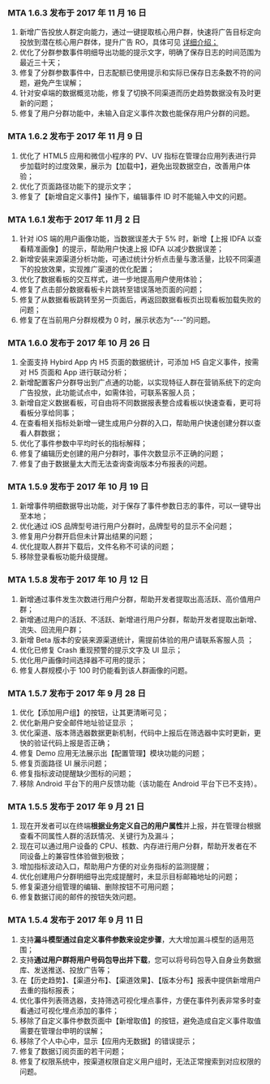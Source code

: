 ### MTA 1.6.3 发布于 2017 年 11 月 16 日

1. 新增广告投放人群定向能力，通过一键提取核心用户群，快速将广告目标定向投放到潜在核心用户群体，提升广告 RO，具体可见 [详细介绍；
](http://docs.developer.qq.com/mta/advance_access/ren-qun-dao-chu.html)
2. 优化了分群参数事件明细导出功能的提示文字，明确了保存日志的时间范围为最近三十天；
3. 修复了分群参数事件中，日志配额已使用提示和实际已保存日志条数不符的问题，避免产生误解；
4. 针对安卓端的数据概览功能，修复了切换不同渠道而历史趋势数据没有及时更新的问题；
5. 修复了用户分群功能中，未输入自定义事件次数也能保存用户分群的问题。

### MTA 1.6.2 发布于 2017 年 11 月 9 日

1. 优化了 HTML5 应用和微信小程序的 PV、UV 指标在管理台应用列表进行异步加载时的过度效果，展示为【加载中】，避免出现数据空白，改善用户体验；
2. 优化了页面路径功能下的提示文字；
3. 修复了【新增自定义事件】操作下，编辑事件 ID 时不能输入中文的问题。

### MTA 1.6.1 发布于 2017 年 11 月 2 日

1. 针对 iOS 端的用户画像功能，当数据误差大于 5% 时，新增【上报 IDFA 以查看精准画像】的提示，帮助用户快速上报 IDFA 以减少数据误差；
2. 新增安装来源渠道分析功能，可通过统计分析点击量与激活量，比较不同渠道下的投放效果，实现推广渠道的优化配置；
3. 优化了数据看板的交互样式，进一步地提高用户使用体验；
4. 修复了点击部分数据看板卡片跳转至错误落地页面的问题；
5. 修复了从数据看板跳转至另一页面后，再返回数据看板页出现看板加载失败的问题；
6. 修复了在当前用户分群规模为 0 时，展示状态为“---”的问题。

### MTA 1.6.0 发布于 2017 年 10 月 26 日

1. 全面支持 Hybird App 内 H5 页面的数据统计，可添加 H5 自定义事件，按需对 H5 页面和 App 进行联动分析；
2. 新增配置客户分群导出到广点通的功能，以实现特征人群在营销系统下的定向广告投放，此功能试点中，如需体验，可联系客服人员；
3. 新增自定义数据看板，可自由将不同数据报表整合成看板以快速查看，更可将看板分享给同事；
4. 在查看相关指标处新增一键生成用户分群的入口，帮助用户快速创建分群以查看人群数据；
5. 优化了事件参数中平均时长的指标解释；
6. 修复了编辑历史创建的用户分群时，事件次数显示不正确的问题；
7. 修复了由于数据量太大而无法查询查询版本分布报表的问题。

### MTA 1.5.9 发布于 2017 年 10 月 19 日

1. 新增事件明细数据导出功能，对于保存了事件参数日志的事件，可以一键导出至本地；
2. 优化通过 iOS 品牌型号进行用户分群时，品牌型号的显示不全问题；
3. 修复用户分群开启但未计算出结果的问题；
4. 优化提取人群并下载后，文件名称不可读的问题；
5. 移除登录看板功能升级提醒。

### MTA 1.5.8 发布于 2017 年 10 月 12 日 

1. 新增通过事件发生次数进行用户分群，帮助开发者提取出高活跃、高价值用户群；
2. 新增通过用户的活跃、不活跃、新增进行用户分群，帮助开发者提取出新增、流失、回流用户群；
3. 新增 Beta 版本的安装来源渠道统计，需提前体验的用户请联系客服人员 ；
4. 优化已修复 Crash 重现预警的提示文字及 UI 显示；
5. 优化用户画像时间选择器不可用的提示；
6. 修复人群规模小于 100 时仍能看到该人群画像的问题。

### MTA 1.5.7 发布于 2017 年 9 月 28 日 

1. 优化【添加用户组】的按钮，让其更清晰可见； 
2. 优化新用户安全邮件地址验证显示 ；
3. 优化渠道、版本筛选器数据更新机制，代码中上报后在筛选器中实时更新，更快的验证代码上报是否正确；
4. 修复 Demo 应用无法展示出【配置管理】模块功能的问题；
5. 修复页面路径 UI 展示问题；
6. 修复指标波动提醒缺少图标的问题；
7. 移除 Android 平台下的用户反馈功能（该功能在 Android 平台下已不支持）。

### MTA 1.5.5 发布于 2017 年 9 月 21 日

1. 现在开发者可以在终端**根据业务定义自己的用户属性**并上报，并在管理台根据查看不同属性人群的活跃情况、关键行为及漏斗；
2. 现在可以通过用户设备的 CPU、核数、内存进行用户分群，帮助开发者在不同设备上的兼容性体验做到极致；
3. 增加指标波动入口，帮助用户方便的对业务指标的监测提醒；
4. 优化创建用户分群明细导出完成提醒时，未显示目标邮箱地址的问题；
5. 修复渠道分组管理的编辑、删除按钮不可用问题；
6. 修复数据订阅的邮件的按钮失效问题。

### MTA 1.5.4 发布于 2017 年 9 月 11 日

1. 支持**漏斗模型通过自定义事件参数来设定步骤**，大大增加漏斗模型的适用范围；
2. 支持**通过用户群将用户号码包导出并下载**，您可以将号码包导入自身业务数据库、发送推送、投放广告等；
3. 在【历史趋势】、【渠道分布】、【渠道效果】、【版本分布】报表中提供新增用户去重的指标报表；
4. 优化事件列表筛选器，支持筛选可视化埋点事件，方便在事件列表非常多时查看通过可视化埋点添加的事件；
5. 移除了自定义事件参数页面中【新增取值】的按钮，避免造成自定义事件取值需要在管理台申明的误解；
6. 移除了个人中心中，显示【应用内无数据】的错误提示；
7. 修复了数据订阅页面的若干问题；
8. 修复了权限系统中，按渠道权限自定义用户组时，无法正常搜索到对应权限的问题。